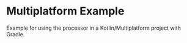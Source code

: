 # Multiplatform Example

Example for using the processor in a Kotlin/Multiplatform project with Gradle.
